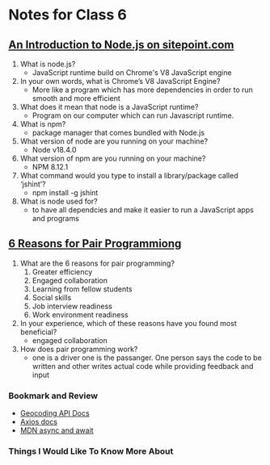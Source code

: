 # Notes for Class 6

## [An Introduction to Node.js on sitepoint.com](https://www.sitepoint.com/an-introduction-to-node-js)

1. What is node.js?
    * JavaScript runtime build on Chrome's V8 JavaScript engine
2. In your own words, what is Chrome’s V8 JavaScript Engine?
    * More like a program which has more dependencies in order to run smooth and more efficient
3. What does it mean that node is a JavaScript runtime?
    * Program on our computer which can run Javascript runtime.
4. What is npm?
    * package manager that comes bundled with Node.js
5. What version of node are you running on your machine?
    * Node v18.4.0
6. What version of npm are you running on your machine?
    * NPM 8.12.1
7. What command would you type to install a library/package called ‘jshint’?
    * npm install -g jshint
8. What is node used for?
    * to have all dependcies and make it easier to run a JavaScript apps and programs

## [6 Reasons for Pair Programmiong](https://www.codefellows.org/blog/6-reasons-for-pair-programming/)

1. What are the 6 reasons for pair programming?
    1. Greater efficiency
    2. Engaged collaboration
    3. Learning from fellow students
    4. Social skills
    5. Job interview readiness
    6. Work environment readiness
2. In your experience, which of these reasons have you found most beneficial?
    * engaged collaboration
3. How does pair programming work?
    * one is a driver one is the passanger. One person says the code to be written and other writes actual code while providing feedback and input

### Bookmark and Review

* [Geocoding API Docs](https://locationiq.com/)
* [Axios docs](https://www.npmjs.com/package/axios)
* [MDN async and await](https://developer.mozilla.org/en-US/docs/Learn/JavaScript/Asynchronous/Async_await)

### Things I Would Like To Know More About
